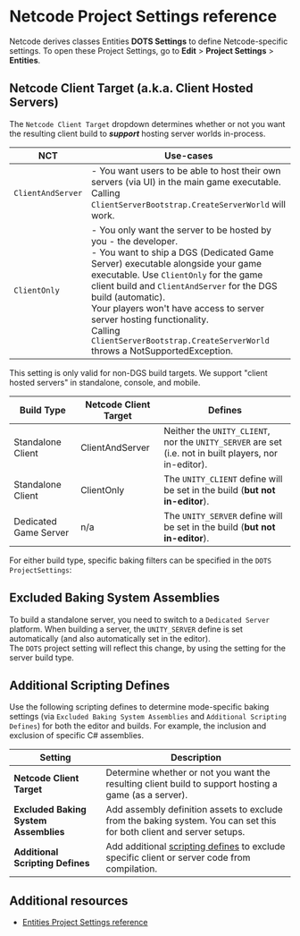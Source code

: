 # Netcode Project Settings reference

Netcode derives classes Entities __DOTS Settings__ to define Netcode-specific settings. 
To open these Project Settings, go to **Edit** &gt; **Project Settings** &gt; **Entities**.

## Netcode Client Target (a.k.a. Client Hosted Servers)
The `Netcode Client Target` dropdown determines whether or not you want the resulting client build to **_support_** hosting server worlds in-process.

| NCT               | Use-cases      |
|-------------------|--------------------------------------------|
| `ClientAndServer` | - You want users to be able to host their own servers (via UI) in the main game executable.<br/>Calling `ClientServerBootstrap.CreateServerWorld` will work.  |
| `ClientOnly`      | - You only want the server to be hosted by you - the developer.<br/>- You want to ship a DGS (Dedicated Game Server) executable alongside your game executable. Use `ClientOnly` for the game client build and `ClientAndServer` for the DGS build (automatic).<br/>Your players won't have access to server server hosting functionality.<br/>Calling `ClientServerBootstrap.CreateServerWorld` throws a NotSupportedException. |

This setting is only valid for non-DGS build targets. We support "client hosted servers" in standalone, console, and mobile.

| Build Type            | Netcode Client Target | Defines                                                                                                |
|-----------------------|-----------------------|-------------------------------------------------------------------------------------------------------|
| Standalone Client     | ClientAndServer      | Neither the `UNITY_CLIENT`, nor the `UNITY_SERVER` are set (i.e. not in built players, nor in-editor). |
| Standalone Client     | ClientOnly           | The `UNITY_CLIENT` define will be set in the build (**but not in-editor**).                            | 
| Dedicated Game Server | n/a                   | The `UNITY_SERVER` define will be set in the build (**but not in-editor**).                           |

For either build type, specific baking filters can be specified in the `DOTS` `ProjectSettings`:

## Excluded Baking System Assemblies
To build a standalone server, you need to switch to a `Dedicated Server` platform. When building a server, the `UNITY_SERVER` define is set automatically (and also automatically set in the editor). <br/>
The `DOTS` project setting will reflect this change, by using the setting for the server build type.

## Additional Scripting Defines
Use the following scripting defines to determine mode-specific baking settings (via `Excluded Baking System Assemblies` and `Additional Scripting Defines`) for both the editor and builds. For example, the inclusion and exclusion of specific C# assemblies.

| Setting                           | Description    |
|---------------------------------------|-------------------|
| **Netcode Client Target**            | Determine whether or not you want the resulting client build to support hosting a game (as a server). |
| **Excluded Baking System Assemblies** | Add assembly definition assets to exclude from the baking system. You can set this for both client and server setups. |
| **Additional Scripting Defines**      | Add additional [scripting defines](https://docs.unity3d.com/Manual/CustomScriptingSymbols.html) to exclude specific client or server code from compilation. |

## Additional resources

* [Entities Project Settings reference](https://docs.unity3d.com/Packages/com.unity.entities@latest/index.html?subfolder=/manual/editor-project-settings.html)
